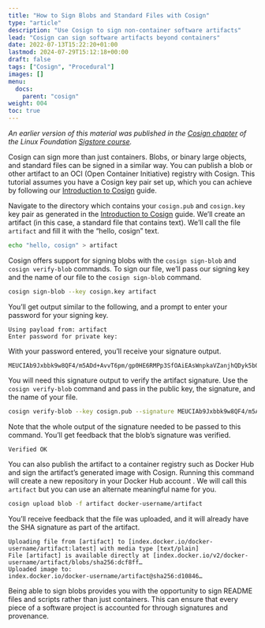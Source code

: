 ```yaml
---
title: "How to Sign Blobs and Standard Files with Cosign"
type: "article"
description: "Use Cosign to sign non-container software artifacts"
lead: "Cosign can sign software artifacts beyond containers"
date: 2022-07-13T15:22:20+01:00
lastmod: 2024-07-29T15:12:18+00:00
draft: false
tags: ["Cosign", "Procedural"]
images: []
menu:
  docs:
    parent: "cosign"
weight: 004
toc: true
---
```


_An earlier version of this material was published in the [Cosign chapter](https://learning.edx.org/course/course-v1:LinuxFoundationX+LFS182x+2T2022/block-v1:LinuxFoundationX+LFS182x+2T2022+type@sequential+block@204b98f35bca48c194d1868e0356bef1/block-v1:LinuxFoundationX+LFS182x+2T2022+type@vertical+block@2f0ad9cb8f124a39ab555ac8bf1a114c) of the Linux Foundation [Sigstore course](https://learning.edx.org/course/course-v1:LinuxFoundationX+LFS182x+2T2022/home)._

Cosign can sign more than just containers. Blobs, or binary large objects, and standard files can be signed in a similar way. You can publish a blob or other artifact to an OCI (Open Container Initiative) registry with Cosign. This tutorial assumes you have a Cosign key pair set up, which you can achieve by following our [Introduction to Cosign](/open-source/sigstore/cosign/an-introduction-to-cosign) guide.

Navigate to the directory which contains your `cosign.pub` and `cosign.key` key pair as generated in the [Introduction to Cosign](/open-source/sigstore/cosign/an-introduction-to-cosign) guide. We’ll create an artifact (in this case, a standard file that contains text). We’ll call the file `artifact` and fill it with the “hello, cosign” text.

```sh
echo "hello, cosign" > artifact
```

Cosign offers support for signing blobs with the `cosign sign-blob` and `cosign verify-blob` commands. To sign our file, we’ll pass our signing key and the name of our file to the `cosign sign-blob` command.

```sh
cosign sign-blob --key cosign.key artifact
```

You’ll get output similar to the following, and a prompt to enter your password for your signing key.

```
Using payload from: artifact
Enter password for private key:
```

With your password entered, you’ll receive your signature output.

```
MEUCIAb9Jxbbk9w8QF4/m5ADd+AvvT6pm/gp0HE6RMPp3SfOAiEAsWnpkaVZanjhQDyk5b0UPnlsMhodCcvYaGl1sj9exJI=
```

You will need this signature output to verify the artifact signature. Use the `cosign verify-blob` command and pass in the public key, the signature, and the name of your file.

```sh
cosign verify-blob --key cosign.pub --signature MEUCIAb9Jxbbk9w8QF4/m5ADd+AvvT6pm/gp0HE6RMPp3SfOAiEAsWnpkaVZanjhQDyk5b0UPnlsMhodCcvYaGl1sj9exJI= artifact
```

Note that the whole output of the signature needed to be passed to this command. You’ll get feedback that the blob’s signature was verified.

```
Verified OK
```

You can also publish the artifact to a container registry such as Docker Hub and sign the artifact’s generated image with Cosign. Running this command will create a new repository in your Docker Hub account . We will call this `artifact` but you can use an alternate meaningful name for you.

```sh
cosign upload blob -f artifact docker-username/artifact
```

You’ll receive feedback that the file was uploaded, and it will already have the SHA signature as part of the artifact.

```
Uploading file from [artifact] to [index.docker.io/docker-username/artifact:latest] with media type [text/plain]
File [artifact] is available directly at [index.docker.io/v2/docker-username/artifact/blobs/sha256:dcf8ff…
Uploaded image to:
index.docker.io/docker-username/artifact@sha256:d10846…
```

Being able to sign blobs provides you with the opportunity to sign README files and scripts rather than just containers. This can ensure that every piece of a software project is accounted for through signatures and provenance.
